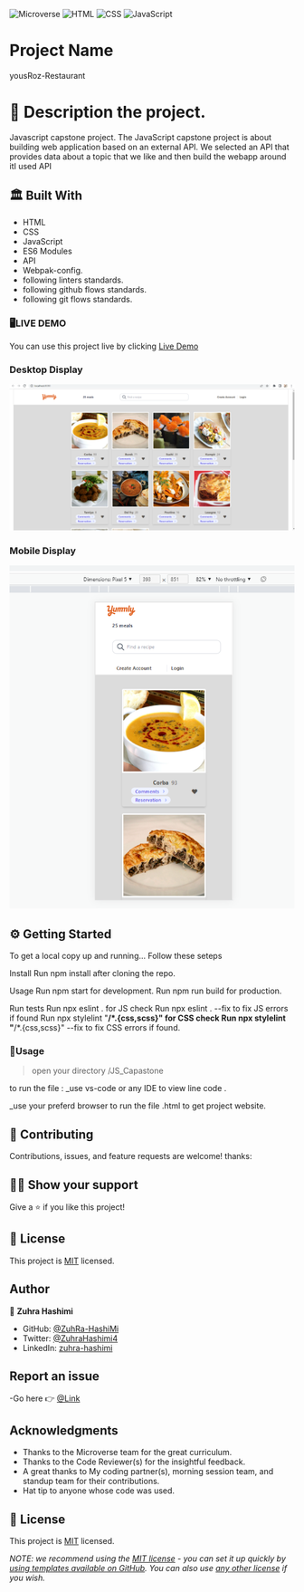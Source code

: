 ![Microverse](https://img.shields.io/badge/Microverse-blueviolet) ![HTML](https://img.shields.io/badge/-HTML-orange) ![CSS](https://img.shields.io/badge/-CSS-blue) ![JavaScript](https://img.shields.io/badge/-JavaScript-yellow)

# Project Name

  yousRoz-Restaurant

# 📜 Description the project.
Javascript capstone project.
The JavaScript capstone project is about building web application based on an external API.
We selected an API that provides data about a topic that we like and then build the webapp around itI used API

## 🏛 Built With

- HTML
- CSS
- JavaScript
- ES6 Modules
- API 
- Webpak-config.
- following linters standards.
- following github flows standards.
- following git flows standards.


### 🖥️LIVE DEMO
You can use this project live by clicking [Live Demo]()

### Desktop Display
![screenshot](/src/images/disktop.png)
### Mobile Display
![screenshot](/src/images/mobile.png)

## ⚙ Getting Started

To get a local copy up and running... 
Follow these seteps

Install
Run npm install after cloning the repo.

Usage
Run npm start for development. Run npm run build for production.

Run tests
Run npx eslint . for JS check
Run npx eslint . --fix to fix JS errors if found
Run npx stylelint "**/*.{css,scss}" for CSS check
Run npx stylelint "**/*.{css,scss}" --fix to fix CSS errors if found.


### 🔌Usage

>open your directory /JS_Capastone

to run the file :
_use vs-code or any IDE  to view line code .

_use your preferd browser to run the file .html to get project website.

## 🤝 Contributing

Contributions, issues, and feature requests are welcome!
thanks:

## 🙏🏻 Show your support

Give a ⭐️ if you like this project!

## 📝 License

This project is [MIT](./MIT.md) licensed.


## Author

👤 **Zuhra Hashimi**

- GitHub: [@ZuhRa-HashiMi](https://github.com/ZuhRa-HashiMi)
- Twitter: [@ZuhraHashimi4](https://twitter.com/ZuhraHashimi4)
- LinkedIn: [zuhra-hashimi](https://www.linkedin.com/in/zuhra-hashimi-601966214/)


## Report an issue

-Go here 👉 [@Link](https://github.com/ZuhRa-HashiMi/JS_Capastone/issues)


## Acknowledgments

- Thanks to the Microverse team for the great curriculum.
- Thanks to the Code Reviewer(s) for the insightful feedback.
- A great thanks to My coding partner(s), morning session team, and standup team for their contributions.
- Hat tip to anyone whose code was used.

## 📝 License

This project is [MIT](https://github.com/ZuhRa-HashiMi/JS_Capastone/blob/dev/LICENSE) licensed.

_NOTE: we recommend using the [MIT license](https://choosealicense.com/licenses/mit/) - you can set it up quickly by [using templates available on GitHub](https://docs.github.com/en/communities/setting-up-your-project-for-healthy-contributions/adding-a-license-to-a-repository). You can also use [any other license](https://choosealicense.com/licenses/) if you wish._